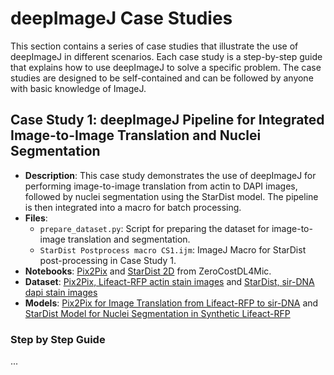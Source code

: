 # deepImageJ Case Studies

This section contains a series of case studies that illustrate the use of deepImageJ in different scenarios. Each case study is a step-by-step guide that explains how to use deepImageJ to solve a specific problem. The case studies are designed to be self-contained and can be followed by anyone with basic knowledge of ImageJ.

## Case Study 1: deepImageJ Pipeline for Integrated Image-to-Image Translation and Nuclei Segmentation

- **Description**: This case study demonstrates the use of deepImageJ for performing image-to-image translation from actin to DAPI images, followed by nuclei segmentation using the StarDist model. The pipeline is then integrated into a macro for batch processing.
- **Files**:
  - `prepare_dataset.py`: Script for preparing the dataset for image-to-image translation and segmentation.
  - `StarDist Postprocess macro CS1.ijm`: ImageJ Macro for StarDist post-processing in Case Study 1.
- **Notebooks**: [Pix2Pix](https://colab.research.google.com/github/HenriquesLab/ZeroCostDL4Mic/blob/master/Colab_notebooks/pix2pix_ZeroCostDL4Mic.ipynb) and [StarDist 2D](https://colab.research.google.com/github/HenriquesLab/ZeroCostDL4Mic/blob/master/Colab_notebooks/StarDist_2D_ZeroCostDL4Mic.ipynb) from ZeroCostDL4Mic.
- **Dataset**: [Pix2Pix, Lifeact-RFP actin stain images](https://doi.org/10.5281/zenodo.3941889) and [StarDist, sir-DNA dapi stain images](https://doi.org/10.5281/zenodo.3715492)
- **Models**: [Pix2Pix for Image Translation from Lifeact-RFP to sir-DNA](https://zenodo.org/records/10405149) and [StarDist Model for Nuclei Segmentation in Synthetic Lifeact-RFP](https://zenodo.org/records/10406307)

### Step by Step Guide
...